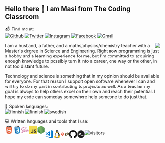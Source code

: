 ## Hello there 👋 I am Masi from The Coding Classroom

:mailbox_with_mail: Find me at:  
[![Github](https://img.shields.io/badge/-Github-a9a9a9?style=flat&logo=Github&logoColor=white)](https://github.com/The-Coding-Classroom)
[![Twitter](https://img.shields.io/badge/-Twitter-blue?style=flat&logo=Twitter&logoColor=white)](https://twitter.com/thecodingclass1)
[![Instagram](https://img.shields.io/badge/-Instagram-c13584?style=flat&labelColor=c13584&logo=instagram&logoColor=white)](https://www.instagram.com/thecodingclassroom/)
[![Facebook](https://img.shields.io/badge/-Facebook-blue?style=flat&logo=Facebook&logoColor=white)](https://twitter.com/thecodingclass1)
[![Gmail](https://img.shields.io/badge/-Gmail-c14438?style=flat&logo=Gmail&logoColor=white)](mailto:thecodingclassroom@gmail.com)

<img align="right" src="https://media.giphy.com/media/128Ygie2wLdH5m/giphy.gif" />

I am a husband, a father, and a maths/physics/chemistry teacher with a Master's degree in Science and Engineering. Right now programming is just a hobby and a learning experience for me, but I'm committed to acquiring enough knowledge to possibly turn it into a career, one way or the other, in not too distant future.

Technology and science is something that in my opinion should be available for everyone. For that reason I support open software whenever I can and will try to do my part in contributing to projects as well. As a teacher my goal is always to help others excel on their own and reach their potential. I hope my code can someday somewhere help someone to do just that.

:speech_balloon: Spoken languages:  
<img src="https://raw.githubusercontent.com/hjnilsson/country-flags/master/svg/gb.svg" alt="finnish" width="25" height="15"/>
<img src="https://raw.githubusercontent.com/hjnilsson/country-flags/master/svg/fi.svg" alt="finnish" width="25" height="15"/>
<img src="https://raw.githubusercontent.com/hjnilsson/country-flags/master/svg/se.svg" alt="swedish" width="25" height="15"/>  

:computer: Written languages and tools that I use:  
<img align="left" alt="HTML5" width="26px" src="https://raw.githubusercontent.com/github/explore/80688e429a7d4ef2fca1e82350fe8e3517d3494d/topics/html/html.png" />
<img align="left" alt="CSS3" width="26px" src="https://raw.githubusercontent.com/github/explore/80688e429a7d4ef2fca1e82350fe8e3517d3494d/topics/css/css.png" />
<img align="left" alt="Sass" width="26px" src="https://raw.githubusercontent.com/github/explore/80688e429a7d4ef2fca1e82350fe8e3517d3494d/topics/sass/sass.png" />
<img align="left" alt="JavaScript" width="26px" src="https://raw.githubusercontent.com/github/explore/80688e429a7d4ef2fca1e82350fe8e3517d3494d/topics/javascript/javascript.png" />
<img align="left" alt="Node.js" width="26px" src="https://raw.githubusercontent.com/github/explore/80688e429a7d4ef2fca1e82350fe8e3517d3494d/topics/nodejs/nodejs.png" />  

<img align="left" alt="Visual Studio Code" width="26px" src="https://raw.githubusercontent.com/github/explore/80688e429a7d4ef2fca1e82350fe8e3517d3494d/topics/visual-studio-code/visual-studio-code.png" />
<img align="left" alt="Visual Studio Code" width="26px" src="https://raw.githubusercontent.com/devicons/devicon/master/icons/linux/linux-original.svg" />
<img align="left" alt="Git" width="26px" src="https://raw.githubusercontent.com/github/explore/80688e429a7d4ef2fca1e82350fe8e3517d3494d/topics/git/git.png" />
<img align="left" alt="GitHub" width="26px" src="https://raw.githubusercontent.com/github/explore/78df643247d429f6cc873026c0622819ad797942/topics/github/github.png" />
<img align="left" alt="Terminal" width="26px" src="https://raw.githubusercontent.com/github/explore/80688e429a7d4ef2fca1e82350fe8e3517d3494d/topics/terminal/terminal.png" />  


<img src="https://visitor-badge.glitch.me/badge?page_id=The-Coding-Classroom.The-Coding-Classroom" alt="visitors">